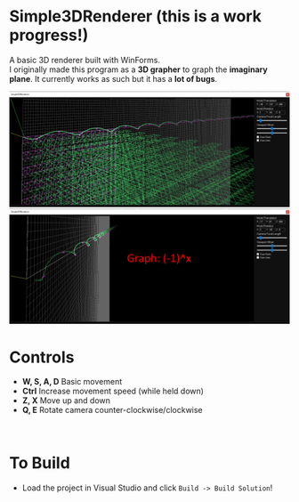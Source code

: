 # Simple3DRenderer (this is a work progress!)
A basic 3D renderer built with WinForms. \
I originally made this program as a **3D grapher** to graph the **imaginary plane**. It currently works as such but it has a **lot of bugs**.

<img src="assets/images/1.png">
<img src="assets/images/2.png">

<br>

# Controls
- **W, S, A, D** Basic movement
- **Ctrl** Increase movement speed (while held down)
- **Z, X** Move up and down
- **Q, E** Rotate camera counter-clockwise/clockwise

<br>

# To Build
- Load the project in Visual Studio and click `Build -> Build Solution`!